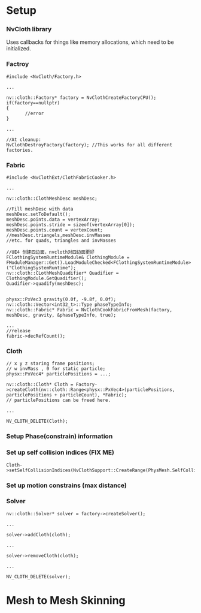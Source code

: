 # Setup
### NvCloth library
Uses callbacks for things like memory allocations, which need to be initialized.
### Factroy
```
#include <NvCloth/Factory.h>

...

nv::cloth::Factory* factory = NvClothCreateFactoryCPU();
if(factory==nullptr)
{
       //error
}

...

//At cleanup:
NvClothDestroyFactory(factory); //This works for all different factories.
```
### Fabric
```
#include <NvClothExt/ClothFabricCooker.h>

...

nv::cloth::ClothMeshDesc meshDesc;

//Fill meshDesc with data
meshDesc.setToDefault();
meshDesc.points.data = vertexArray;
meshDesc.points.stride = sizeof(vertexArray[0]);
meshDesc.points.count = vertexCount;
//meshDesc.triangels,meshDesc.invMasses
//etc. for quads, triangles and invMasses

//UE4 创建四边面，nvcloth对四边面更好
FClothingSystemRuntimeModule& ClothingModule = FModuleManager::Get().LoadModuleChecked<FClothingSystemRuntimeModule>("ClothingSystemRuntime");
nv::cloth::CLothMeshQuadifier* Quadifier = ClothingModule.GetQuadifier();
Quadifier->quadify(meshDesc);


physx::PxVec3 gravity(0.0f, -9.8f, 0.0f);
nv::cloth::Vector<int32_t>::Type phaseTypeInfo;
nv::cloth::Fabric* Fabric = NvClothCookFabricFromMesh(factory, meshDesc, gravity, &phaseTypeInfo, true);

...
//release
fabric->decRefCount();
```
### Cloth
```
// x y z staring frame positions;
// w invMass , 0 for static particle;
physx::PxVec4* particlePositions = ...;

nv::cloth::Cloth* Cloth = Factory->createCloth(nv::cloth::Range<physx::PxVec4>(particlePositions, particlePositions + particleCount), *Fabric);
// particlePositions can be freed here.

...

NV_CLOTH_DELETE(Cloth);

```
### Setup Phase(constrain) information

### Set up self collision indices (FIX ME)
```
Cloth->setSelfCollisionIndices(NvClothSupport::CreateRange(PhysMesh.SelfCollisionIndices));
```
### Set up motion constrains (max distance)

### Solver
```
nv::cloth::Solver* solver = factory->createSolver();

...

solver->addCloth(cloth);

...

solver->removeCloth(cloth);

...

NV_CLOTH_DELETE(solver);
```
# Mesh to Mesh Skinning
